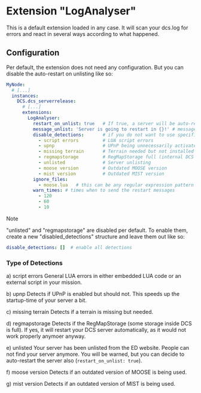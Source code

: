 # Extension "LogAnalyser"
This is a default extension loaded in any case. 
It will scan your dcs.log for errors and react in several ways according to what happened.

## Configuration
Per default, the extension does not need any configuration. But you can disable the auto-restart on unlisting like so:
```yaml
MyNode:
  # [...]
  instances:
    DCS.dcs_serverrelease:
      # [...]
      extensions:
        LogAnalyser:
          restart_on_unlist: true   # If true, a server will be auto-restarted if unlisted.
          message_unlist: 'Server is going to restart in {}!' # message to display to users on restarts
          disable_detections:       # if you do not want to use specific error detections, you can disable them here
            - script errors         # LUA script errors    
            - upnp                  # UPnP being unnecessarily activated
            - missing terrain       # Terrain needed but not installed
            - regmapstorage         # RegMapStorage full (internal DCS structure)
            - unlisted              # Server unlisting
            - moose version         # Outdated MOOSE version
            - mist version          # Outdated MIST version
          ignore_files:
            - moose.lua   # this can be any regular expression pattern like [Mm]oose.*\.lua
          warn_times: # times when to send the restart messages
            - 120
            - 60
            - 10 
```

> [!NOTE]
> "unlisted" and "regmapstorage" are disabled per default.
> To enable them, create a new "disabled_detections" structure and leave them out like so:
> ```yaml
> disable_detections: []  # enable all detections
> ```

### Type of Detections
a) script errors
General LUA errors in either embedded LUA code or an external script in your mission.

b) upnp
Detects if UPnP is enabled but should not. This speeds up the startup-time of your server a bit.

c) missing terrain
Detects if a terrain is missing but needed.

d) regmapstorage
Detects if the RegMapStorage (some storage inside DCS is full). If yes, it will restart your DCS server
automatically, as it would not work properly anymoer anyway.

e) unlisted
Your server has been unlisted from the ED website. People can not find your server anymore.
You will be warned, but you can decide to auto-restart the server also (`restart_on_unlist: true`).

f) moose version
Detects if an outdated version of MOOSE is being used.

g) mist version
Detects if an outdated version of MIST is being used.
